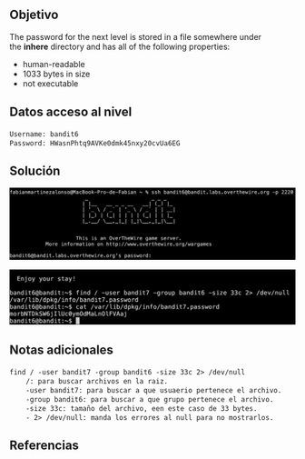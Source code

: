 ## Objetivo
The password for the next level is stored in a file somewhere under the **inhere** directory and has all of the following properties:

- human-readable
- 1033 bytes in size
- not executable
## Datos  acceso al nivel
```
Username: bandit6
Password: HWasnPhtq9AVKe0dmk45nxy20cvUa6EG
```
## Solución
![RetoBandit6](../imagenes/Bandit6(1).png)

![RetoBandit6](../imagenes/Bandit6(2).png)
## Notas adicionales
```
find / -user bandit7 -group bandit6 -size 33c 2> /dev/null
	/: para buscar archivos en la raiz.
	-user bandit7: para buscar a que usuaerio pertenece el archivo.
	-group bandit6: para buscar a que grupo pertenece el archivo.
	-size 33c: tamaño del archivo, een este caso de 33 bytes.
	- 2> /dev/null: manda los errores al null para no mostrarlos.
```
## Referencias

